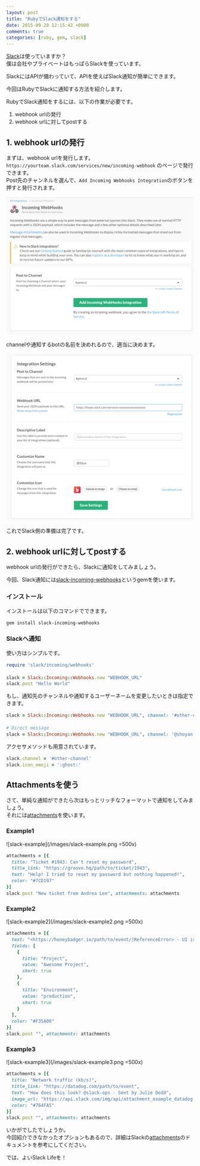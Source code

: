 ```yaml
---
layout: post
title: "RubyでSlack通知をする"
date: 2015-09-28 12:15:42 +0900
comments: true
categories: [ruby, gem, slack]
---
```


[Slack](https://slack.com/)は使っていますか？  
僕は会社やプライベートはもっぱらSlackを使っています。

SlackにはAPIが備わっていて、APIを使えばSlack通知が簡単にできます。  

今回はRubyでSlackに通知する方法を紹介します。

RubyでSlack通知をするには、以下の作業が必要です。

1. webhook urlの発行
1. webhook urlに対してpostする


## 1. webhook urlの発行
まずは、webhook urlを発行します。  
`https://yourteam.slack.com/services/new/incoming-webhook` のページで発行できます。  
Post先のチャンネルを選んで、`Add Incoming Webhooks Integration`のボタンを押すと発行されます。  

![slack-setting-example](/images/slack-setting-example.png)

channelや通知するbotの名前を決めれるので、適当に決めます。  

![slack-setting-example2](/images/slack-setting-example2.png)

これでSlack側の準備は完了です。  

## 2. webhook urlに対してpostする
webhook urlの発行ができたら、Slackに通知をしてみましょう。  

今回、Slack通知には<a href="https://github.com/shoyan/slack-incoming-webhooks" target="_blank">slack-incoming-webhooks</a>というgemを使います。  


### インストール
インストールは以下のコマンドでできます。

```
gem install slack-incoming-webhooks

```

### Slackへ通知
使い方はシンプルです。


```ruby
require 'slack/incoming/webhooks'

slack = Slack::Incoming::Webhooks.new "WEBHOOK_URL"
slack.post "Hello World"

```

もし、通知先のチャンネルや通知するユーザーネームを変更したいときは指定できます。

```ruby
slack = Slack::Incoming::Webhooks.new "WEBHOOK_URL", channel: '#other-channel', username: 'monkey-bot'

# Direct message
slack = Slack::Incoming::Webhooks.new "WEBHOOK_URL", channel: '@shoyan'

```

アクセサメソッドも用意されています。

```ruby
slack.channel = '#other-channel'
slack.icon_emoji = ':ghost:'

```

## Attachmentsを使う
さて、単純な通知ができたら次はもっとリッチなフォーマットで通知をしてみましょう。  
それには[attachments](https://api.slack.com/docs/attachments)を使います。

### Example1

![slack-example](/images/slack-example.png =500x)


```ruby
attachments = [{
  title: "Ticket #1943: Can't reset my password",
  title_link: "https://groove.hq/path/to/ticket/1943",
  text: "Help! I tried to reset my password but nothing happened!",
  color: "#7CD197"
}]
slack.post "New ticket from Andrea Lee", attachments: attachments

```


### Example2

![slack-example2](/images/slack-example2.png =500x)


```ruby
attachments = [{
  text: "<https://honeybadger.io/path/to/event/|ReferenceError> - UI is not defined",
  fields: [
    {
      title: "Project",
      value: "Awesome Project",
      short: true
    },
    {
      title: "Environment",
      value: "production",
      short: true
    }
  ],
  color: "#F35A00"
}]
slack.post "", attachments: attachments

```

### Example3

![slack-example3](/images/slack-example3.png =500x)


```ruby
attachments = [{
  title: "Network traffic (kb/s)",
  title_link: "https://datadog.com/path/to/event",
  text: "How does this look? @slack-ops - Sent by Julie Dodd",
  image_url: "https://api.slack.com/img/api/attachment_example_datadog.png",
  color: "#764FA5"
}]
slack.post "", attachments: attachments

```

いかがでしたでしょうか。  
今回紹介できなかったオプションもあるので、詳細はSlackの[attachments](https://api.slack.com/docs/attachments)のドキュメントを参考にしてください。

では、よいSlack Lifeを！
